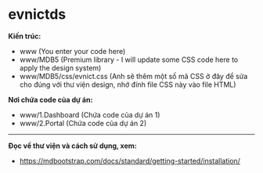 # evnictds

**Kiến trúc:**
- www (You enter your code here)
- www/MDB5 (Premium library - I will update some CSS code here to apply the design system)
- www/MDB5/css/evnict.css (Anh sẽ thêm một số mã CSS ở đây để sửa cho đúng với thư viện design, nhớ đính file CSS này vào file HTML)

**Nơi chứa code của dự án:**
- www/1.Dashboard (Chứa code của dự án 1)
- www/2.Portal (Chứa code của dự án 2)

------ 

**Đọc về thư viện và cách sử dụng, xem:**
- https://mdbootstrap.com/docs/standard/getting-started/installation/
